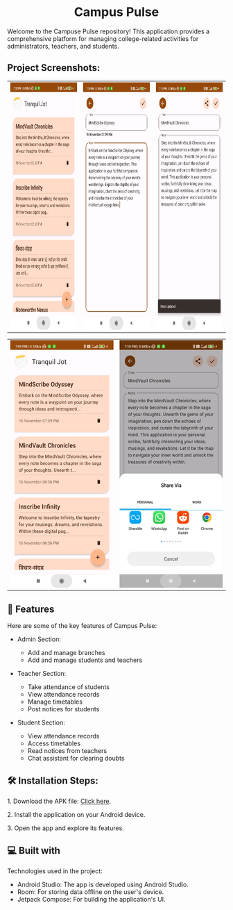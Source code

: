 <h1 align="center" id="title">Campus Pulse</h1>

<p id="description">Welcome to the Campuse Pulse repository! This application provides a comprehensive platform for managing college-related activities for administrators, teachers, and students.</p>

<h2>Project Screenshots:</h2>
<table>
  <tr>
    <td>
      <img src="https://raw.githubusercontent.com/prafullKrRj/TranquilJot-Notes-App-/master/Images/img1.jpg" alt="project-screenshot" width="290" height="570">
    </td>
    <td>
      <img src="https://raw.githubusercontent.com/prafullKrRj/TranquilJot-Notes-App-/master/Images/img2.jpg" alt="project-screenshot" width="290" height="570">
    </td>
    <td>
      <img src="https://raw.githubusercontent.com/prafullKrRj/TranquilJot-Notes-App-/master/Images/img3.jpg" alt="project-screenshot" width="290" height="570">
    </td>
  </tr>
</table>
<table>
  <tr>
    <td>
      <img src="https://raw.githubusercontent.com/prafullKrRj/TranquilJot-Notes-App-/master/Images/img4.jpg" alt="project-screenshot" width="290" height="570">
    </td>
    <td>
      <img src="https://raw.githubusercontent.com/prafullKrRj/TranquilJot-Notes-App-/master/Images/img5.jpg" alt="project-screenshot" width="290" height="570">
    </td>
  </tr>
</table>

<h2>🧐 Features</h2>

Here are some of the key features of Campus Pulse:

*   Admin Section:
    - Add and manage branches
    - Add and manage students and teachers

*   Teacher Section:
    - Take attendance of students
    - View attendance records
    - Manage timetables
    - Post notices for students

*   Student Section:
    - View attendance records
    - Access timetables
    - Read notices from teachers
    - Chat assistant for clearing doubts

<h2>🛠️ Installation Steps:</h2>

<p>1. Download the APK file: <a href="https://github.com/prafullKrRj/TranquilJot-Notes-App-/raw/master/TranquilJot%20Notes.apk">Click here</a>.</p>

<p>2. Install the application on your Android device.</p>

<p>3. Open the app and explore its features.</p>

<h2>💻 Built with</h2>

Technologies used in the project:

*   Android Studio: The app is developed using Android Studio.
*   Room: For storing data offline on the user's device.
*   Jetpack Compose: For building the application's UI.
